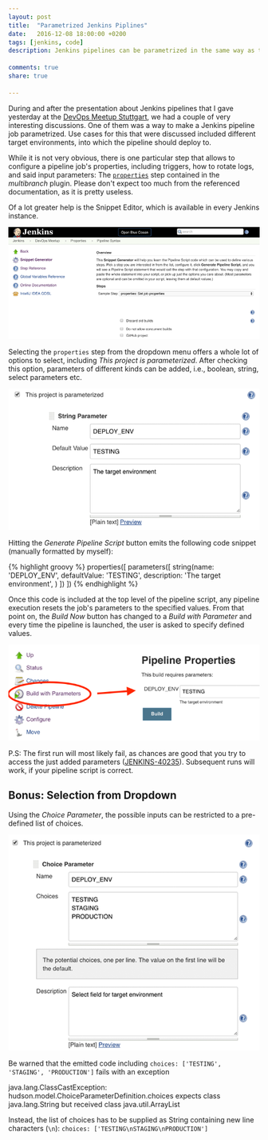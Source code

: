 ```yaml
---
layout: post
title:  "Parametrized Jenkins Piplines"
date:   2016-12-08 18:00:00 +0200
tags: [jenkins, code]
description: Jenkins pipelines can be parametrized in the same way as traditional feestyle jobs. This post describes how. 

comments: true
share: true

---
```


During and after the presentation about Jenkins pipelines that I gave yesterday at the [DevOps Meetup Stuttgart](https://www.meetup.com/de-DE/devops-stuttgart/events/235619665/), we had a couple of very interesting discussions.
One of them was a way to make a Jenkins pipeline job parametrized. Use cases for this that were discussed included different target environments, into which the pipeline should deploy to.
 
While it is not very obvious, there is one particular step that allows to configure a pipeline job's properties, including triggers, how to rotate logs, and said input parameters: The [`properties`](https://jenkins.io/doc/pipeline/steps/workflow-multibranch/#code-properties-code-set-job-properties) step contained in the _multibranch_ plugin.
Please don't expect too much from the referenced documentation, as it is pretty useless.

Of a lot greater help is the Snippet Editor, which is available in every Jenkins instance.


![Snippet Editor](/images/2016-12-08-parametrized-jenkins-pipelines/snippet-editor.png)

Selecting the `properties` step from the dropdown menu offers a whole lot of options to select, including _This project is parameterized_.
After checking this option, parameters of different kinds can be added, i.e., boolean, string, select parameters etc.

![Adding a string parameter](/images/2016-12-08-parametrized-jenkins-pipelines/string-parameter.png)

Hitting the _Generate Pipeline Script_ button emits the following code snippet (manually formatted by myself):

{% highlight groovy %}
properties([
  parameters([
    string(name: 'DEPLOY_ENV', defaultValue: 'TESTING', description: 'The target environment', )
   ])
])
{% endhighlight %}

Once this code is included at the top level of the pipeline script, any pipeline execution resets the job's parameters to the specified values.
From that point on, the _Build Now_ button has changed to a _Build with Parameter_ and every time the pipeline is launched, the user is asked to specify defined values.

![Build with parameters](/images/2016-12-08-parametrized-jenkins-pipelines/build-with-parameters.png)

P.S: The first run will most likely fail, as chances are good that you try to access the just added parameters ([JENKINS-40235](https://issues.jenkins-ci.org/browse/JENKINS-40235)).
Subsequent runs will work, if your pipeline script is correct. 

## Bonus: Selection from Dropdown

Using the _Choice Parameter_, the possible inputs can be restricted to a pre-defined list of choices.


![Adding a choice parameter](/images/2016-12-08-parametrized-jenkins-pipelines/choice-parameter.png)

Be warned that the emitted code including `choices: ['TESTING', 'STAGING', 'PRODUCTION']` fails with an exception

<quote>
java.lang.ClassCastException: hudson.model.ChoiceParameterDefinition.choices expects class java.lang.String but received class java.util.ArrayList
</quote>

Instead, the list of choices has to be supplied as String containing new line characters (`\n`): `choices: ['TESTING\nSTAGING\nPRODUCTION']` 
